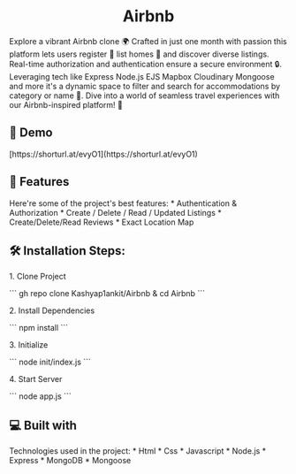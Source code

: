 <h1 align="center" id="title">Airbnb</h1> <p id="description">Explore a vibrant Airbnb clone 🌍 Crafted in just one month with passion this platform lets users register 📝 list homes 🏡 and discover diverse listings. Real-time authorization and authentication ensure a secure environment 🔒. Leveraging tech like Express Node.js EJS Mapbox Cloudinary Mongoose and more it's a dynamic space to filter and search for accommodations by category or name 🏨. Dive into a world of seamless travel experiences with our Airbnb-inspired platform! 🚀</p> <h2>🚀 Demo</h2> [https://shorturl.at/evyO1](https://shorturl.at/evyO1) <h2>🧐 Features</h2> Here're some of the project's best features: *   Authentication & Authorization *   Create / Delete / Read / Updated Listings *   Create/Delete/Read Reviews *   Exact Location Map <h2>🛠️ Installation Steps:</h2> <p>1. Clone Project</p> ``` gh repo clone Kashyap1ankit/Airbnb & cd Airbnb ``` <p>2. Install Dependencies</p> ``` npm install ``` <p>3. Initialize</p> ``` node init/index.js ``` <p>4. Start Server</p> ``` node app.js ``` <h2>💻 Built with</h2> Technologies used in the project: *   Html *   Css *   Javascript *   Node.js *   Express *   MongoDB *   Mongoose
